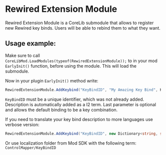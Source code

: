 ﻿# Rewired Extension Module <!-- {docsify-ignore-all} -->
Rewired Extension Module is a CoreLib submodule that allows to register new Rewired key binds. Users will be able to rebind them to what they want.

## Usage example:
Make sure to call `CoreLibMod.LoadModules(typeof(RewiredExtensionModule));` to in your mod `EarlyInit()` function, before using the module. This will load the submodule.

Now in your plugin `EarlyInit()` method write:
```cs
RewiredExtensionModule.AddKeybind("KeyBindID", "My Amazing Key Bind", KeyboardKeyCode.C, ModifierKey.Control);
```
`KeyBindID` must be a unique identifier, which was not already added. Description is automatically added as a I2 term. Last parameter is optional and allows the default binding to be a key combination.

If you need to translate your key bind description to more languages use verbose version:
```cs
RewiredExtensionModule.AddKeybind("KeyBindID", new Dictionary<string, string> { { "en", "My Amazing Key Bind" }, { "zh-CN", "My Amazing Key Bind (In Chinese)" }, /*...*/ }, KeyboardKeyCode.C, ModifierKey.Control);
```

Or use localization folder from Mod SDK with the following term: `ControlMapper/KeyBindID`
